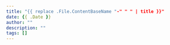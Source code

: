 ```yaml
---
title: "{{ replace .File.ContentBaseName "-" " " | title }}"
date: {{ .Date }}
author: ""
description: ""
tags: []
---
```

